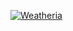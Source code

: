 [![Weatheria](https://img.shields.io/badge/Weatheria-Visit-blue?style=for-the-badge)](https://vercelweatheria.vercel.app/)
